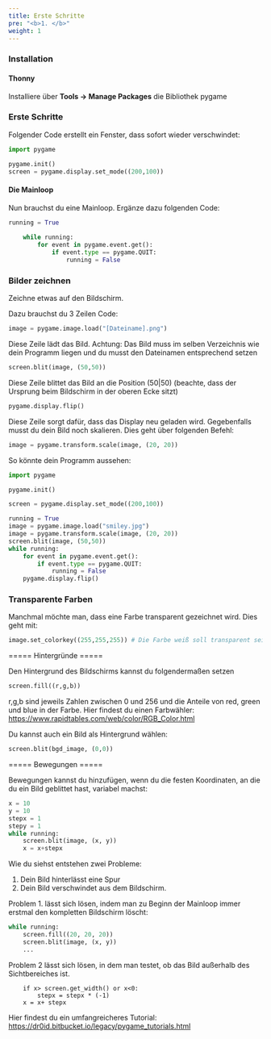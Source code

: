 ```yaml
---
title: Erste Schritte
pre: "<b>1. </b>"
weight: 1
---
```


### Installation 


#### Thonny

Installiere über **Tools -> Manage Packages** die Bibliothek pygame


### Erste Schritte 


Folgender Code erstellt ein Fenster, dass sofort wieder verschwindet:

```python
import pygame

pygame.init()
screen = pygame.display.set_mode((200,100))
```

#### Die Mainloop 

Nun brauchst du eine Mainloop.
Ergänze dazu folgenden Code:

```python
running = True
     
    while running:
        for event in pygame.event.get():
            if event.type == pygame.QUIT:
                running = False

```

### Bilder zeichnen 

Zeichne etwas auf den Bildschirm.

Dazu brauchst du 3 Zeilen Code:


```python
image = pygame.image.load("[Dateiname].png")
```

Diese Zeile lädt das Bild. Achtung: Das Bild muss im selben Verzeichnis wie dein Programm liegen und du musst den Dateinamen entsprechend setzen

```python
screen.blit(image, (50,50))
```

Diese Zeile blittet das Bild an die Position (50|50) (beachte, dass der Ursprung beim Bildschirm in der oberen Ecke sitzt)


```python
pygame.display.flip()
```

Diese Zeile sorgt dafür, dass das Display neu geladen wird. Gegebenfalls musst du dein Bild noch skalieren. Dies geht über folgenden Befehl:

```python
image = pygame.transform.scale(image, (20, 20))
```

So könnte dein Programm aussehen:

```python
import pygame

pygame.init()

screen = pygame.display.set_mode((200,100))

running = True
image = pygame.image.load("smiley.jpg")
image = pygame.transform.scale(image, (20, 20))
screen.blit(image, (50,50))
while running:
    for event in pygame.event.get():
        if event.type == pygame.QUIT:
            running = False
    pygame.display.flip()
```

### Transparente Farben

Manchmal möchte man, dass eine Farbe transparent gezeichnet wird. Dies geht mit:

```python
image.set_colorkey((255,255,255)) # Die Farbe weiß soll transparent sein.
```

===== Hintergründe =====

Den Hintergrund des Bildschirms kannst du folgendermaßen setzen

```python
screen.fill((r,g,b))
```

r,g,b sind jeweils Zahlen zwischen 0 und 256 und die Anteile von red, green und blue in der Farbe. Hier findest du einen Farbwähler: https://www.rapidtables.com/web/color/RGB_Color.html

Du kannst auch ein Bild als Hintergrund wählen:

```python
screen.blit(bgd_image, (0,0))
```

===== Bewegungen =====


Bewegungen kannst du hinzufügen, wenn du die festen Koordinaten, an die du ein Bild geblittet hast, variabel machst:

```python
x = 10
y = 10
stepx = 1
stepy = 1
while running:
    screen.blit(image, (x, y))
    x = x+stepx
``` 

Wie du siehst entstehen zwei Probleme:

1. Dein Bild hinterlässt eine Spur
2. Dein Bild verschwindet aus dem Bildschirm.

Problem 1. lässt sich lösen, indem man zu Beginn der Mainloop immer erstmal den kompletten Bildschirm löscht:

```python
while running:
    screen.fill((20, 20, 20))
    screen.blit(image, (x, y))
    ...
```
Problem 2 lässt sich lösen, in dem man testet, ob das Bild außerhalb des Sichtbereiches ist.

```
    if x> screen.get_width() or x<0:
        stepx = stepx * (-1)
    x = x+ stepx
```

Hier findest du ein umfangreicheres Tutorial: https://dr0id.bitbucket.io/legacy/pygame_tutorials.html